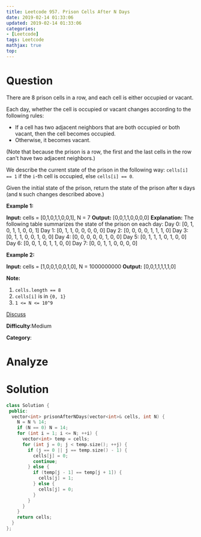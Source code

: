 ```yaml
---
title: Leetcode 957. Prison Cells After N Days
date: 2019-02-14 01:33:06
updated: 2019-02-14 01:33:06
categories: 
- [Leetcode]
tags: Leetcode
mathjax: true
top:
---
```


# Question


There are 8 prison cells in a row, and each cell is either occupied or vacant.

Each day, whether the cell is occupied or vacant changes according to the following rules:

-   If a cell has two adjacent neighbors that are both occupied or both vacant, then the cell becomes occupied.
-   Otherwise, it becomes vacant.

(Note that because the prison is a row, the first and the last cells in the row can't have two adjacent neighbors.)

We describe the current state of the prison in the following way: `cells[i] == 1`  if the  `i`-th cell is occupied, else  `cells[i] == 0`.

Given the initial state of the prison, return the state of the prison after  `N`  days (and  `N`  such changes described above.)

**Example 1:**

**Input:** cells = [0,1,0,1,1,0,0,1], N = 7
**Output:** [0,0,1,1,0,0,0,0]
**Explanation:** The following table summarizes the state of the prison on each day:
Day 0: [0, 1, 0, 1, 1, 0, 0, 1]
Day 1: [0, 1, 1, 0, 0, 0, 0, 0]
Day 2: [0, 0, 0, 0, 1, 1, 1, 0]
Day 3: [0, 1, 1, 0, 0, 1, 0, 0]
Day 4: [0, 0, 0, 0, 0, 1, 0, 0]
Day 5: [0, 1, 1, 1, 0, 1, 0, 0]
Day 6: [0, 0, 1, 0, 1, 1, 0, 0]
Day 7: [0, 0, 1, 1, 0, 0, 0, 0]

**Example 2:**

**Input:** cells = [1,0,0,1,0,0,1,0], N = 1000000000
**Output:** [0,0,1,1,1,1,1,0]

**Note:**

1.  `cells.length == 8`
2.  `cells[i]`  is in  `{0, 1}`
3.  `1 <= N <= 10^9`

[Discuss](https://leetcode.com/problems/prison-cells-after-n-days/discuss)

**Difficulty**:Medium

**Category**:

<!-- more -->

# Analyze

# Solution

```cpp
class Solution {
 public:
  vector<int> prisonAfterNDays(vector<int>& cells, int N) {
    N = N % 14;
    if (N == 0) N = 14;
    for (int i = 1; i <= N; ++i) {
      vector<int> temp = cells;
      for (int j = 0; j < temp.size(); ++j) {
        if (j == 0 || j == temp.size() - 1) {
          cells[j] = 0;
          continue;
        } else {
          if (temp[j - 1] == temp[j + 1]) {
            cells[j] = 1;
          } else {
            cells[j] = 0;
          }
        }
      }
    }
    return cells;
  }
};
```